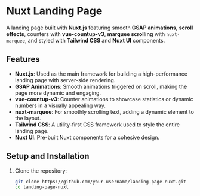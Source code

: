 # Nuxt Landing Page

A landing page built with **Nuxt.js** featuring smooth **GSAP animations**, **scroll effects**, counters with **vue-countup-v3**, **marquee scrolling** with `nuxt-marquee`, and styled with **Tailwind CSS** and **Nuxt UI** components.

## Features

- **Nuxt.js**: Used as the main framework for building a high-performance landing page with server-side rendering.
- **GSAP Animations**: Smooth animations triggered on scroll, making the page more dynamic and engaging.
- **vue-countup-v3**: Counter animations to showcase statistics or dynamic numbers in a visually appealing way.
- **nuxt-marquee**: For smoothly scrolling text, adding a dynamic element to the layout.
- **Tailwind CSS**: A utility-first CSS framework used to style the entire landing page.
- **Nuxt UI**: Pre-built Nuxt components for a cohesive design.

## Setup and Installation

1. Clone the repository:
   ```bash
   git clone https://github.com/your-username/landing-page-nuxt.git
   cd landing-page-nuxt
